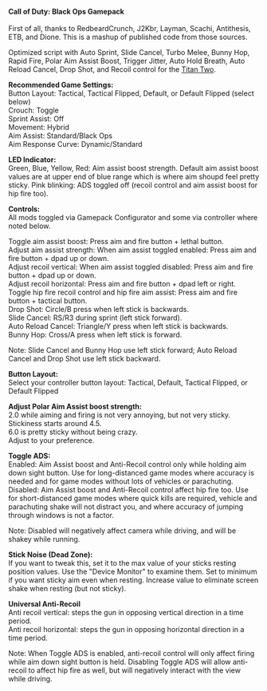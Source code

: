 <b>Call of Duty: Black Ops Gamepack</b><br/><br/>
First of all, thanks to RedbeardCrunch, J2Kbr, Layman, Scachi, Antithesis, ETB, and Dione. This is a mashup of published code from those sources.

Optimized script with Auto Sprint, Slide Cancel, Turbo Melee, Bunny Hop, Rapid Fire, Polar Aim Assist Boost, Trigger Jitter, Auto Hold Breath, Auto Reload Cancel, Drop Shot, and Recoil control for the <a href="https://www.consoletuner.com/products/titan-two/">Titan Two</a>.

<b>Recommended Game Settings:</b><br/>
Button Layout: Tactical, Tactical Flipped, Default, or Default Flipped (select below)<br/>
Crouch: Toggle<br/>
Sprint Assist: Off<br/>
Movement: Hybrid<br/>
Aim Assist: Standard/Black Ops<br/>
Aim Response Curve: Dynamic/Standard<br/>

<b>LED Indicator:</b><br/>
Green, Blue, Yellow, Red: Aim assist boost strength. Default aim assist boost values are at upper end of blue range which is where aim shoupd feel pretty sticky.
Pink blinking: ADS toggled off (recoil control and aim assist boost for hip fire too).

<b>Controls:</b><br/>
All mods toggled via Gamepack Configurator and some via controller where noted below.

Toggle aim assist boost: Press aim and fire button + lethal button.<br/>
Adjust aim assist strength: When aim assist toggled enabled: Press aim and fire button + dpad up or down.<br/>
Adjust recoil vertical: When aim assist toggled disabled:</u> Press aim and fire button + dpad up or down.<br/>
Adjust recoil horizontal: Press aim and fire button + dpad left or right.<br/>
Toggle hip fire recoil control and hip fire aim assist: Press aim and fire button + tactical button.<br/>
Drop Shot: Circle/B press when left stick is backwards.<br/>
Slide Cancel: RS/R3 during sprint (left stick forward).<br/>
Auto Reload Cancel: Triangle/Y press when left stick is backwards.<br/>
Bunny Hop: Cross/A press when left stick is forward.<br/>

Note: Slide Cancel and Bunny Hop use left stick forward; Auto Reload Cancel and Drop Shot use left stick backward.<br/>

<b>Button Layout:</b><br/>
Select your controller button layout: Tactical, Default, Tactical Flipped, or Default Flipped<br/>

<b>Adjust Polar Aim Assist boost strength:</b><br/>
2.0 while aiming and firing is not very annoying, but not very sticky.<br/>
Stickiness starts around 4.5.<br/>
6.0 is pretty sticky without being crazy.<br/>
Adjust to your preference.<br/>

<b>Toggle ADS:</b><br/>
Enabled: Aim Assist boost and Anti-Recoil control only while holding aim down sight button. Use for long-distanced game modes where accuracy is needed and for game modes without lots of vehicles or parachuting.<br/>
Disabled: Aim Assist boost and Anti-Recoil control affect hip fire too. Use for short-distanced game modes where quick kills are required, vehicle and parachuting shake will not distract you, and where accuracy of jumping through windows is not a factor.<br/>

Note: Disabled will negatively affect camera while driving, and will be shakey while running.<br/>

<b>Stick Noise (Dead Zone):</b><br/>
If you want to tweak this, set it to the max value of your sticks resting position values. Use the "Device Monitor" to examine them. Set to minimum if you want sticky aim even when resting. Increase value to eliminate screen shake when resting (but not sticky).<br/>

<b>Universal Anti-Recoil</b><br/>
Anti recoil vertical: steps the gun in opposing vertical direction in a time period.<br/>
Anti recoil horizontal: steps the gun in opposing horizontal direction in a time period.<br/>

Note: When Toggle ADS is enabled, anti-recoil control will only affect firing while aim down sight button is held. Disabling Toggle ADS will allow anti-recoil to affect hip fire as well, but will negatively interact with the view while driving.
